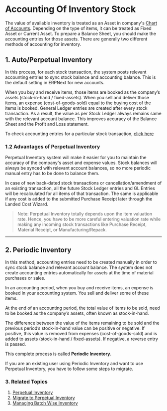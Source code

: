 <!-- add-breadcrumbs -->
# Accounting Of Inventory Stock

The value of available inventory is treated as an Asset in company's [Chart of
Accounts](/docs/user/manual/en/accounts/chart-of-accounts). Depending on the type of items, it can be treated as Fixed Asset or
Current Asset. To prepare a Balance Sheet, you should make the accounting
entries for those assets. There are generally two different methods of
accounting for inventory.

## 1. Auto/Perpetual Inventory

In this process, for each stock transaction, the system posts relevant
accounting entries to sync stock balance and accounting balance. This is the
default setting in ERPNext for new accounts.

When you buy and receive items, those items are booked as the company’s assets
(stock-in-hand / fixed-assets). When you sell and deliver those items, an
expense (cost-of-goods-sold) equal to the buying cost of the items is booked.
General Ledger entries are created after every stock transaction. As a result,
the value as per Stock Ledger always remains same with the relevant account
balance. This improves accuracy of the Balance Sheet and the Profit and Loss
statement.

To check accounting entries for a particular stock transaction,
[click here](/docs/user/manual/en/stock/perpetual-inventory)

### 1.2 Advantages of Perpetual Inventory

Perpetual Inventory system will make it easier for you to maintain the accuracy of the company's asset and expense values. Stock balances will always be synced with
relevant account balances, so no more periodic manual entry has to be done to
balance them.

In case of new back-dated stock transactions or cancellation/amendment of an
existing transaction, all the future Stock Ledger entries and GL Entries will
be recalculated for all items of that transaction. The same is applicable if
any cost is added to the submitted Purchase Receipt later through the Landed
Cost Wizard.

> Note: Perpetual Inventory totally depends upon the item valuation rate.
Hence, you have to be more careful entering valuation rate while making any
incoming stock transactions like Purchase Receipt, Material Receipt, or
Manufacturing/Repack.

* * *

## 2. Periodic Inventory

In this method, accounting entries need to be created manually in order to sync
stock balance and relevant account balance. The system does not create
accounting entries automatically for assets at the time of material purchases
or sales.

In an accounting period, when you buy and receive items, an expense is booked
in your accounting system. You sell and deliver some of these items.

At the end of an accounting period, the total value of items to be sold, need
to be booked as the company’s assets, often known as stock-in-hand.

The difference between the value of the items remaining to be sold and the
previous period’s stock-in-hand value can be positive or negative. If
positive, this value is removed from expenses (cost-of-goods-sold) and is
added to assets (stock-in-hand / fixed-assets). If negative, a reverse entry
is passed.

This complete process is called **Periodic Inventory**.

If you are an existing user using Periodic Inventory and want to use Perpetual
Inventory, you have to follow some steps to migrate. 

### 3. Related Topics
1. [Perpetual Inventory](/docs/user/manual/en/stock/tools/perpetual-inventory)
1. [Migrate to Perpetual Inventory](/docs/user/manual/en/stock/tools/migrate-to-perpetual-inventory)
1. [Managing Batch Wise Inventory](/docs/user/manual/en/stock/articles/managing-batch-wise-inventory)